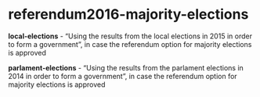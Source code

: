 # referendum2016-majority-elections

**local-elections** - “Using the results from the local elections in 2015 in order to form a government”, in case the referendum option for majority elections is approved

**parlament-elections** - “Using the results from the parlament elections in 2014 in order to form a government”, in case the referendum option for majority elections is approved

